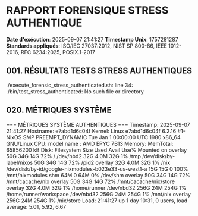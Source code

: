 # RAPPORT FORENSIQUE STRESS AUTHENTIQUE
**Date d'exécution**: 2025-09-07 21:41:27
**Timestamp Unix**: 1757281287
**Standards appliqués**: ISO/IEC 27037:2012, NIST SP 800-86, IEEE 1012-2016, RFC 6234:2025, POSIX.1-2017

## 001. RÉSULTATS TESTS STRESS AUTHENTIQUES

./execute_forensic_stress_authenticated.sh: line 34: ./bin/test_stress_authenticated: No such file or directory

## 020. MÉTRIQUES SYSTÈME
=== MÉTRIQUES SYSTÈME AUTHENTIQUES ===
Timestamp: 2025-09-07 21:41:27
Hostname: e7abd1d6c04f
Kernel: Linux e7abd1d6c04f 6.2.16 #1-NixOS SMP PREEMPT_DYNAMIC Tue Jan  1 00:00:00 UTC 1980 x86_64 GNU/Linux
CPU: model name	: AMD EPYC 7B13
Memory: MemTotal:       65856200 kB
Disk: Filesystem                                            Size  Used Avail Use% Mounted on
overlay                                                50G   34G   14G  72% /
/dev/nbd2                                              32G  4.0M   32G   1% /tmp
/dev/disk/by-label/nixos                               50G   34G   14G  72% /pid2
overlay                                                32G  4.0M   32G   1% /nix
/dev/disk/by-id/google-nixmodules-b023e33-us-west1-a   15G   15G     0 100% /mnt/nixmodules
shm                                                    64M     0   64M   0% /dev/shm
overlay                                                50G   34G   14G  72% /mnt/cacache/nix
overlay                                                50G   34G   14G  72% /mnt/cacache/nix/store
overlay                                                32G  4.0M   32G   1% /home/runner
/dev/nbd32                                            256G   24M  254G   1% /home/runner/workspace
/dev/nbd32                                            256G   24M  254G   1% /mnt/nix
overlay                                               256G   24M  254G   1% /nix/store
Load:  21:41:27  up 1 day 10:31,  0 users,  load average: 5.01, 5.92, 6.67
